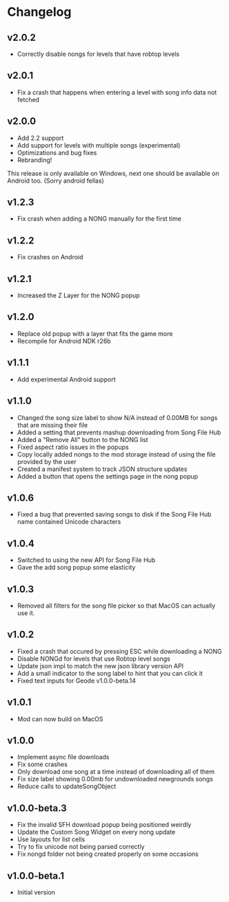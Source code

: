 # Changelog

## v2.0.2

 * Correctly disable nongs for levels that have robtop levels

## v2.0.1

 * Fix a crash that happens when entering a level with song info data not fetched

## v2.0.0

 * Add 2.2 support
 * Add support for levels with multiple songs (experimental)
 * Optimizations and bug fixes
 * Rebranding!

This release is only available on Windows, next one should be available on Android too. (Sorry android fellas)

## v1.2.3

 * Fix crash when adding a NONG manually for the first time

## v1.2.2

 * Fix crashes on Android

## v1.2.1

 * Increased the Z Layer for the NONG popup

## v1.2.0

 * Replace old popup with a layer that fits the game more
 * Recompile for Android NDK r26b

## v1.1.1

 * Add experimental Android support

## v1.1.0

 * Changed the song size label to show N/A instead of 0.00MB for songs that are missing their file
 * Added a setting that prevents mashup downloading from Song File Hub
 * Added a "Remove All" button to the NONG list
 * Fixed aspect ratio issues in the popups
 * Copy locally added nongs to the mod storage instead of using the file provided by the user
 * Created a manifest system to track JSON structure updates
 * Added a button that opens the settings page in the nong popup

## v1.0.6

 * Fixed a bug that prevented saving songs to disk if the Song File Hub name contained Unicode characters

## v1.0.4

 * Switched to using the new API for Song File Hub
 * Gave the add song popup some elasticity

## v1.0.3
 
 * Removed all filters for the song file picker so that MacOS can actually use it.

## v1.0.2

 * Fixed a crash that occured by pressing ESC while downloading a NONG
 * Disable NONGd for levels that use Robtop level songs
 * Update json impl to match the new json library version API
 * Add a small indicator to the song label to hint that you can click it
 * Fixed text inputs for Geode v1.0.0-beta.14

## v1.0.1

 * Mod can now build on MacOS

## v1.0.0

 * Implement async file downloads
 * Fix some crashes
 * Only download one song at a time instead of downloading all of them
 * Fix size label showing 0.00mb for undownloaded newgrounds songs
 * Reduce calls to updateSongObject

## v1.0.0-beta.3

 * Fix the invalid SFH download popup being positioned weirdly
 * Update the Custom Song Widget on every nong update
 * Use layouts for list cells
 * Try to fix unicode not being parsed correctly
 * Fix nongd folder not being created properly on some occasions

## v1.0.0-beta.1

 * Initial version